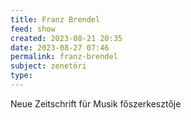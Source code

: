 ```yaml
---
title: Franz Brendel
feed: show
created: 2023-08-21 20:35
date: 2023-08-27 07:46
permalink: franz-brendel
subject: zenetöri
type: 
---
```


Neue Zeitschrift für Musik főszerkesztője